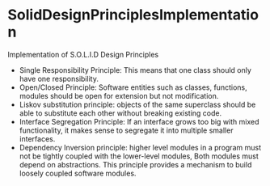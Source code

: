 # SolidDesignPrinciplesImplementation
Implementation of S.O.L.I.D Design Principles

* Single Responsibility Principle: This means that one class should only have one responsibility.
* Open/Closed Principle: Software entities such as classes, functions, modules should be open for extension but not modification.
* Liskov substitution principle: objects of the same superclass should be able to substitute each other without breaking existing code.
* Interface Segregation Principle: If an interface grows too big with mixed functionality, it makes sense to segregate it into multiple smaller interfaces.
* Dependency Inversion principle: higher level modules in a program must not be tightly coupled with the lower-level modules, Both modules must depend on abstractions. This         principle provides a mechanism to build loosely coupled software modules.


